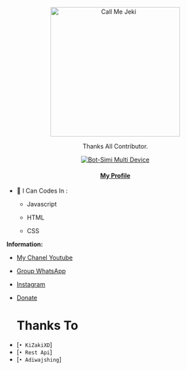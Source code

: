 <div align="center">
<img src="![Screenshot_3](https://user-images.githubusercontent.com/98198200/197539471-2923f04a-f781-48c8-b325-153fbf2a7306.png)
" alt="Call Me Jeki" width="300" />

Thanks All Contributor.

>
>
>
</div>
<p align="center">
  <a href="https://github.com/KiZakiXD"><img title="Bot-Simi Multi Device" src="https://img.shields.io/badge/Author-KiZakiXD-red.svg?style=for-the-badge&logo=github" /></a>
  <h4 align="center">
  <a href="https://my.kizakixd.xyz/"> My Profile </a>
</h4>
</p>

- 🌱 I Can Codes In :

  - Javascript

  - HTML

  - CSS




**Information:**

- [My Chanel Youtube](https://m.youtube.com/channel/UCHdipvk52k43KsPRenGpD0w)
- [Group WhatsApp](https://chat.whatsapp.com/HdCiC5wjIMSAF6OqQYb3En)
- [Instagram](https://instagram.com/iamkizakixd)
- [Donate](wa.me/6285878313791)


  # Thanks To

* [`• KiZakiXD`]
* [`• Rest Api`]
* [`• Adiwajshing`]
